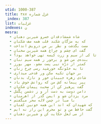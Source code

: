 ```yaml
---
utid: 1000-387
title: غزل شماره ۳۸۷
_index: 387
list: غزلیات
indexes: ن
mesra:
  - شاه شمشادقدان خسرو شیرین دهنان
  - که به مژگان شکند قلب همه صف شکنان
  - مست بگذشت و نظر بر من درویش انداخت
  - گفت ای چشم و چراغ همه شیرین سخنان
  - تا کی از سیم و زرت کیسه تهی خواهد بود؟
  - بنده‌ی من شو و برخور ز همه سیم تنان
  - کمتر از ذرّه نیی پست مشو، مهر بورز
  - تا به خلوتگه خورشید رسی چرخ زنان
  - بر جهان تکیه مکن ور قدحی میداری
  - شادی زهره جبینان خور و نازک بدنان
  - پیر پیمانه کش من که روانش خوش باد
  - گفت پرهیز کن از صحبت پیمان شکنان
  - دامن دوست به دست آر و ز دشمن بِگُسَل
  - مرد یزدان شو و ایمن گذر از اهرمنان
  - با صبا در چمن لاله سحر میگفتم
  - که شهیدان که اند این همه خونین کفنان
  - گفت حافظ من و تو محرم این راز نه ایم
  - از می لعل حکایت کن و شیرین دهنان
---
```

